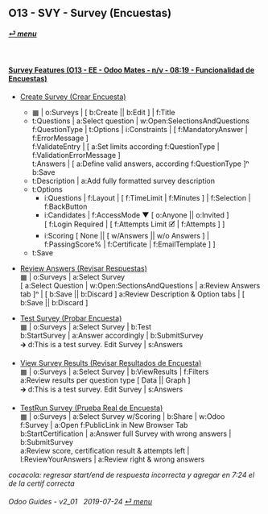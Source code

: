 ## O13 - SVY - Survey (Encuestas)
#### [_&#x23CE; menu_](/o13/ee/o13-ee-guides_menu.md)  

<br>

#### [Survey Features (O13 - EE - Odoo Mates - n/v - 08:19 - Funcionalidad de Encuestas)](https://youtube.com/embed/hFTR26TL0gA?autoplay=1&start=0&end=0&rel=0)<br>

- [Create Survey (Crear Encuesta)](https://youtube.com/embed/hFTR26TL0gA?autoplay=1&start=0&end=1m14s&rel=0)  
  - &#x25A6; | o:Surveys | \[ b:Create || b:Edit \] | f:Title  
  - t:Questions | a:Select question | w:Open:SelectionsAndQuestions  
    f:QuestionType | t:Options | i:Constraints | \[ f:MandatoryAnswer | f:ErrorMessage \]  
    f:ValidateEntry | \[ a:Set limits according f:QuestionType | f:ValidationErrorMessage \]  
    t:Answers | \[ a:Define valid answers, according f:QuestionType ]&#x207F;  
    b:Save  
  - t:Description | a:Add fully formatted survey description  
  - t:Options  
    - i:Questions | f:Layout | \[ f:TimeLimit | f:Minutes ] | f:Selection | f:BackButton  
    - i:Candidates | f:AccessMode &#x25BC; \[ o:Anyone || o:Invited \]  
      \[ f:Login Required | \[ f:Attempts Limit &#x1F5F9; | f:Attempts \] \]  
    - i:Scoring \[ None || \[ w/Answers || w/o Answers \] | f:PassingScore% | f:Certificate | f:EmailTemplate \] \]  
  - t:Save  

- [Review Answers (Revisar Respuestas)](https://youtube.com/embed/hFTR26TL0gA?autoplay=1&start=5m22ss&end=6m24s&rel=0)  
  &#x25A6; | o:Surveys | a:Select Survey  
  \[ a:Select Question | w:Open:SectionsAndQuestions | a:Review Answers tab \]&#x207F; | \[ b:Save || b:Discard \]
  a:Review Description & Option tabs | \[ b:Save || b:Discard \]
  
- [Test Survey (Probar Encuesta)](https://youtube.com/embed/hFTR26TL0gA?autoplay=1&start=1m15s&end=2m28s&rel=0)  
  &#x25A6; | o:Surveys | a:Select Survey | b:Test  
  b:StartSurvey |  a:Answer accordingly | b:SubmitSurvey  
  &#x1F872; d:This is a test survey. Edit Survey | s:Answers  

- [View Survey Results (Revisar Resultados de Encuesta)](https://youtube.com/embed/hFTR26TL0gA?autoplay=1&start=2m28ss&end=2m57s&rel=0)   
  &#x25A6; | o:Surveys | a:Select Survey | b:ViewResults | f:Filters  
  a:Review results per question type \[ Data || Graph ]  
  &#x1F872; d:This is a test survey. Edit Survey | s:Answers  

- [TestRun Survey (Prueba Real de Encuesta)](https://youtube.com/embed/hFTR26TL0gA?autoplay=1&start=7m24ss&end=5m21s&rel=0)  
  &#x25A6; | o:Surveys | a:Select Survey w/Scoring | b:Share | w:Odoo  
  f:Survey | a:Open f:PublicLink in New Browser Tab  
  b:StartCertification | a:Answer full Survey with wrong answers | b:SubmitSurvey  
  a:Review score, certification result & attempts left | l:ReviewYourAnswers | a:Review right & wrong answers  
  
*cocacola: regresar start/end de respuesta incorrecta y agregar en 7:24 el de la certif correcta*
    
	
###### Odoo Guides - v2_01 &nbsp; 2019-07-24  [_&#x23CE; menu_](/o13/ee/o13-ee-guides_menu.md)  
